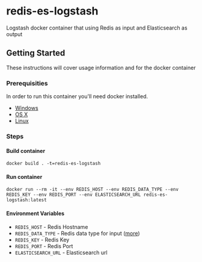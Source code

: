 # redis-es-logstash

Logstash docker container that using Redis as input and Elasticsearch as output

## Getting Started
These instructions will cover usage information and for the docker container

### Prerequisities

In order to run this container you'll need docker installed.

* [Windows](https://docs.docker.com/windows/started)
* [OS X](https://docs.docker.com/mac/started/)
* [Linux](https://docs.docker.com/linux/started/)

### Steps

#### Build container

```shell
docker build . -t=redis-es-logstash
```

#### Run container

```shell
docker run --rm -it --env REDIS_HOST --env REDIS_DATA_TYPE --env REDIS_KEY --env REDIS_PORT --env ELASTICSEARCH_URL redis-es-logstash:latest
```

#### Environment Variables

* `REDIS_HOST` - Redis Hostname
* `REDIS_DATA_TYPE` - Redis data type for input ([more](https://www.elastic.co/guide/en/logstash/current/plugins-inputs-redis.html#plugins-inputs-redis-data_type))
* `REDIS_KEY` - Redis Key
* `REDIS_PORT` - Redis Port
* `ELASTICSEARCH_URL` - Elasticsearch url
